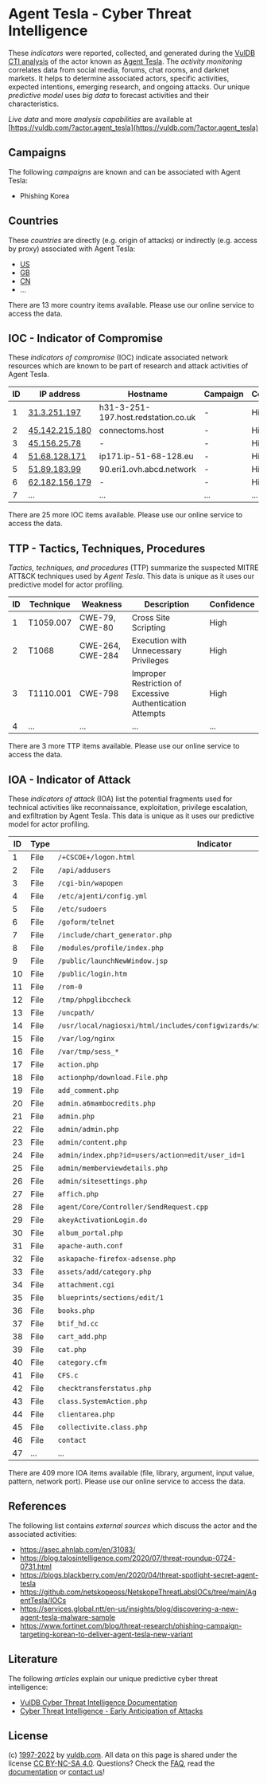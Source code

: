 # Agent Tesla - Cyber Threat Intelligence

These _indicators_ were reported, collected, and generated during the [VulDB CTI analysis](https://vuldb.com/?kb.cti) of the actor known as [Agent Tesla](https://vuldb.com/?actor.agent_tesla). The _activity monitoring_ correlates data from social media, forums, chat rooms, and darknet markets. It helps to determine associated actors, specific activities, expected intentions, emerging research, and ongoing attacks. Our unique _predictive model_ uses _big data_ to forecast activities and their characteristics.

_Live data_ and more _analysis capabilities_ are available at [https://vuldb.com/?actor.agent_tesla](https://vuldb.com/?actor.agent_tesla)

## Campaigns

The following _campaigns_ are known and can be associated with Agent Tesla:

* Phishing Korea

## Countries

These _countries_ are directly (e.g. origin of attacks) or indirectly (e.g. access by proxy) associated with Agent Tesla:

* [US](https://vuldb.com/?country.us)
* [GB](https://vuldb.com/?country.gb)
* [CN](https://vuldb.com/?country.cn)
* ...

There are 13 more country items available. Please use our online service to access the data.

## IOC - Indicator of Compromise

These _indicators of compromise_ (IOC) indicate associated network resources which are known to be part of research and attack activities of Agent Tesla.

ID | IP address | Hostname | Campaign | Confidence
-- | ---------- | -------- | -------- | ----------
1 | [31.3.251.197](https://vuldb.com/?ip.31.3.251.197) | h31-3-251-197.host.redstation.co.uk | - | High
2 | [45.142.215.180](https://vuldb.com/?ip.45.142.215.180) | connectoms.host | - | High
3 | [45.156.25.78](https://vuldb.com/?ip.45.156.25.78) | - | - | High
4 | [51.68.128.171](https://vuldb.com/?ip.51.68.128.171) | ip171.ip-51-68-128.eu | - | High
5 | [51.89.183.99](https://vuldb.com/?ip.51.89.183.99) | 90.eri1.ovh.abcd.network | - | High
6 | [62.182.156.179](https://vuldb.com/?ip.62.182.156.179) | - | - | High
7 | ... | ... | ... | ...

There are 25 more IOC items available. Please use our online service to access the data.

## TTP - Tactics, Techniques, Procedures

_Tactics, techniques, and procedures_ (TTP) summarize the suspected MITRE ATT&CK techniques used by _Agent Tesla_. This data is unique as it uses our predictive model for actor profiling.

ID | Technique | Weakness | Description | Confidence
-- | --------- | -------- | ----------- | ----------
1 | T1059.007 | CWE-79, CWE-80 | Cross Site Scripting | High
2 | T1068 | CWE-264, CWE-284 | Execution with Unnecessary Privileges | High
3 | T1110.001 | CWE-798 | Improper Restriction of Excessive Authentication Attempts | High
4 | ... | ... | ... | ...

There are 3 more TTP items available. Please use our online service to access the data.

## IOA - Indicator of Attack

These _indicators of attack_ (IOA) list the potential fragments used for technical activities like reconnaissance, exploitation, privilege escalation, and exfiltration by Agent Tesla. This data is unique as it uses our predictive model for actor profiling.

ID | Type | Indicator | Confidence
-- | ---- | --------- | ----------
1 | File | `/+CSCOE+/logon.html` | High
2 | File | `/api/addusers` | High
3 | File | `/cgi-bin/wapopen` | High
4 | File | `/etc/ajenti/config.yml` | High
5 | File | `/etc/sudoers` | Medium
6 | File | `/goform/telnet` | High
7 | File | `/include/chart_generator.php` | High
8 | File | `/modules/profile/index.php` | High
9 | File | `/public/launchNewWindow.jsp` | High
10 | File | `/public/login.htm` | High
11 | File | `/rom-0` | Low
12 | File | `/tmp/phpglibccheck` | High
13 | File | `/uncpath/` | Medium
14 | File | `/usr/local/nagiosxi/html/includes/configwizards/windowswmi/windowswmi.inc.php` | High
15 | File | `/var/log/nginx` | High
16 | File | `/var/tmp/sess_*` | High
17 | File | `action.php` | Medium
18 | File | `actionphp/download.File.php` | High
19 | File | `add_comment.php` | High
20 | File | `admin.a6mambocredits.php` | High
21 | File | `admin.php` | Medium
22 | File | `admin/admin.php` | High
23 | File | `admin/content.php` | High
24 | File | `admin/index.php?id=users/action=edit/user_id=1` | High
25 | File | `admin/memberviewdetails.php` | High
26 | File | `admin/sitesettings.php` | High
27 | File | `affich.php` | Medium
28 | File | `agent/Core/Controller/SendRequest.cpp` | High
29 | File | `akeyActivationLogin.do` | High
30 | File | `album_portal.php` | High
31 | File | `apache-auth.conf` | High
32 | File | `askapache-firefox-adsense.php` | High
33 | File | `assets/add/category.php` | High
34 | File | `attachment.cgi` | High
35 | File | `blueprints/sections/edit/1` | High
36 | File | `books.php` | Medium
37 | File | `btif_hd.cc` | Medium
38 | File | `cart_add.php` | Medium
39 | File | `cat.php` | Low
40 | File | `category.cfm` | Medium
41 | File | `CFS.c` | Low
42 | File | `checktransferstatus.php` | High
43 | File | `class.SystemAction.php` | High
44 | File | `clientarea.php` | High
45 | File | `collectivite.class.php` | High
46 | File | `contact` | Low
47 | ... | ... | ...

There are 409 more IOA items available (file, library, argument, input value, pattern, network port). Please use our online service to access the data.

## References

The following list contains _external sources_ which discuss the actor and the associated activities:

* https://asec.ahnlab.com/en/31083/
* https://blog.talosintelligence.com/2020/07/threat-roundup-0724-0731.html
* https://blogs.blackberry.com/en/2020/04/threat-spotlight-secret-agent-tesla
* https://github.com/netskopeoss/NetskopeThreatLabsIOCs/tree/main/AgentTesla/IOCs
* https://services.global.ntt/en-us/insights/blog/discovering-a-new-agent-tesla-malware-sample
* https://www.fortinet.com/blog/threat-research/phishing-campaign-targeting-korean-to-deliver-agent-tesla-new-variant

## Literature

The following _articles_ explain our unique predictive cyber threat intelligence:

* [VulDB Cyber Threat Intelligence Documentation](https://vuldb.com/?kb.cti)
* [Cyber Threat Intelligence - Early Anticipation of Attacks](https://www.scip.ch/en/?labs.20201022)

## License

(c) [1997-2022](https://vuldb.com/?kb.changelog) by [vuldb.com](https://vuldb.com/?kb.about). All data on this page is shared under the license [CC BY-NC-SA 4.0](https://creativecommons.org/licenses/by-nc-sa/4.0/). Questions? Check the [FAQ](https://vuldb.com/?kb.faq), read the [documentation](https://vuldb.com/?kb) or [contact us](https://vuldb.com/?contact)!

